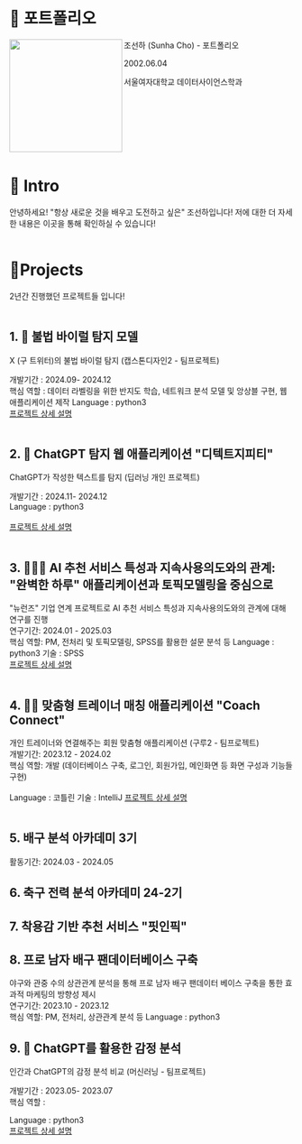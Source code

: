 # 📜 포트폴리오

조선하 (Sunha Cho) - 포트폴리오
<img src="https://github.com/user-attachments/assets/8619066d-ae40-4952-b80f-ff228655562c" width="200" align="left">

2002.06.04

서울여자대학교 데이터사이언스학과
<br/> <br/> <br/> 
<br/> 
<br/> 
<br/> 
<br/>
<br/> 

# 👋 Intro

안녕하세요! "항상 새로운 것을 배우고 도전하고 싶은" 조선하입니다!
저에 대한 더 자세한 내용은 이곳을 통해 확인하실 수 있습니다!
<br/><br/>  
# 📝Projects
2년간 진행했던 프로젝트들 입니다!
<br/><br/> 


## 1. 🦠 불법 바이럴 탐지 모델

X (구 트위터)의 불법 바이럴 탐지 (캡스톤디자인2 - 팀프로젝트)

개발기간 : 2024.09- 2024.12
<br/> 
핵심 역할 : 데이터 라벨링을 위한 반지도 학습, 네트워크 분석 모델 및 앙상블 구현, 웹 애플리케이션 제작
Language : python3
<br/> 
[프로젝트 상세 설명](https://github.com/sunhacho/viral/tree/main)
<br/><br/> 

## 2. 🚨 ChatGPT 탐지 웹 애플리케이션 "디텍트지피티"

ChatGPT가 작성한 텍스트를 탐지 (딥러닝 개인 프로젝트)

개발기간 : 2024.11- 2024.12<br/> 
Language : python3<br/> 
<br/> 
[프로젝트 상세 설명](https://github.com/sunhacho/DetectGPT/tree/main)
<br/><br/>  

## 3. 👩🏻‍💻 AI 추천 서비스 특성과 지속사용의도와의 관계: "완벽한 하루" 애플리케이션과 토픽모델링을 중심으로
"뉴런즈" 기업 연계 프로젝트로 AI 추천 서비스 특성과 지속사용의도와의 관계에 대해 연구를 진행
<br/> 
연구기간: 2024.01 - 2025.03
<br/> 
핵심 역할: PM, 전처리 및 토픽모델링, SPSS를 활용한 설문 분석 등
Language : python3
기술 : SPSS
<br/> 
[프로젝트 상세 설명](https://github.com/sunhacho/-)
<br/> <br/> 

## 4. 🏋🏻 맞춤형 트레이너 매칭 애플리케이션 "Coach Connect"
개인 트레이너와 연결해주는 회원 맞춤형 애플리케이션 (구루2 - 팀프로젝트)<br/> 
개발기간: 2023.12 - 2024.02<br/> 
핵심 역할: 개발 (데이터베이스 구축, 로그인, 회원가입, 메인화면 등 화면 구성과 기능들 구현)<br/> 
<br/> 
Language : 코틀린
기술 : IntelliJ
[프로젝트 상세 설명](https://github.com/sunhacho/Coach_connect)
<br/> <br/> 



## 5. 배구 분석 아카데미 3기
활동기간: 2024.03 - 2024.05

## 6. 축구 전력 분석 아카데미 24-2기

## 7. 착용감 기반 추천 서비스 "핏인픽"

## 8. 프로 남자 배구 팬데이터베이스 구축
야구와 관중 수의 상관관계 분석을 통해 프로 남자 배구 팬데이터 베이스 구축을 통한 효과적 마케팅의 방향성 제시
<br/> 
연구기간: 2023.10 - 2023.12
<br/> 
핵심 역할: PM, 전처리, 상관관계 분석 등
Language : python3

## 9. 🤖 ChatGPT를 활용한 감정 분석

인간과 ChatGPT의 감정 분석 비교 (머신러닝 - 팀프로젝트)<br/> 

개발기간 : 2023.05- 2023.07<br/> 
핵심 역할 : 

Language : python3
<br/> 
[프로젝트 상세 설명](https://github.com/sunhacho/ChatGPT/tree/main)
<br/><br/>  

